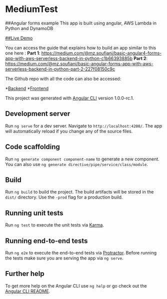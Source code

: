 # MediumTest

##Angular forms example
This app is built using angular, AWS Lambda in Python and DynamoDB

[##Live Demo](https://zakaria-soufiani.github.io/medium-test/)

You can access the guide that explains how to build an app similar to this one here : 
**Part 1**: https://medium.com/@mz.soufiani/basic-angular4-forms-app-with-aws-serverless-backend-in-python-c1b66393885b
**Part 2**: https://medium.com/@mz.soufiani/basic-angular-forms-app-with-aws-serverless-backend-in-python-part-2-227f08150c9c

The Github repo with all the code can also be accessed:

*[Backend](https://github.com/zakaria-soufiani/inputform-backend)
*[Frontend](https://github.com/zakaria-soufiani/medium-test)

This project was generated with [Angular CLI](https://github.com/angular/angular-cli) version 1.0.0-rc.1.

## Development server
Run `ng serve` for a dev server. Navigate to `http://localhost:4200/`. The app will automatically reload if you change any of the source files.

## Code scaffolding

Run `ng generate component component-name` to generate a new component. You can also use `ng generate directive/pipe/service/class/module`.

## Build

Run `ng build` to build the project. The build artifacts will be stored in the `dist/` directory. Use the `-prod` flag for a production build.

## Running unit tests

Run `ng test` to execute the unit tests via [Karma](https://karma-runner.github.io).

## Running end-to-end tests

Run `ng e2e` to execute the end-to-end tests via [Protractor](http://www.protractortest.org/).
Before running the tests make sure you are serving the app via `ng serve`.

## Further help

To get more help on the Angular CLI use `ng help` or go check out the [Angular CLI README](https://github.com/angular/angular-cli/blob/master/README.md).
